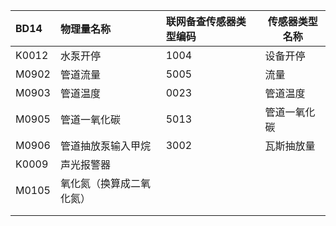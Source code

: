 | BD14      | 物理量名称        | 联网备查传感器类型编码 | 传感器类型名称 |
| :-------- | :----------- | :---------- | ------- |
| K0012     | 水泵开停         | 1004        | 设备开停    |
| M0902     | 管道流量         | 5005        | 流量      |
| M0903     | 管道温度         | 0023        | 管道温度    |
| M0905     | 管道一氧化碳       | 5013        | 管道一氧化碳  |
| M0906     | 管道抽放泵输入甲烷    | 3002        | 瓦斯抽放量   |
| K0009<br> | 声光报警器        |             |         |
| M0105     | 氧化氮（换算成二氧化氮） |             |         |
|           |              |             |         |
|           |              |             |         |
